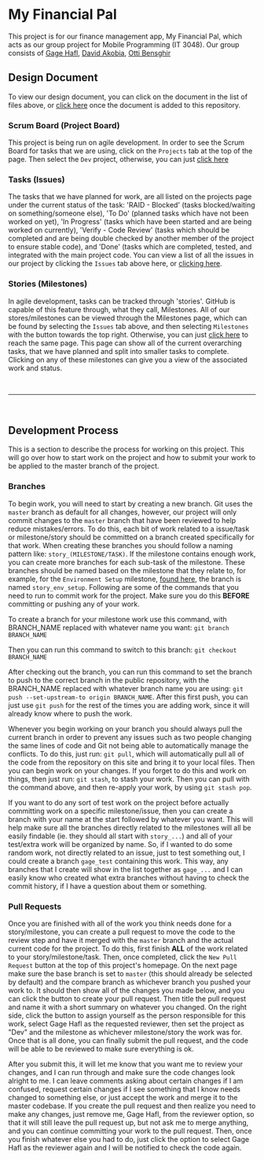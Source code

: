 # My Financial Pal
This project is for our finance management app, My Financial Pal, which acts as our group project for Mobile Programming (IT 3048). Our group consists of [Gage Hafl](https://github.com/haflga), [David Akobia](https://github.com/lucky7Z), [Otti Bensghir](https://github.com/Ottibensghir)

## Design Document
To view our design document, you can click on the document in the list of files above, or [click here](./DESIGN.pdf) once the document is added to this repository.

### Scrum Board (Project Board)
This project is being run on agile development. In order to see the Scrum Board for tasks that we are using, click on the `Projects` tab at the top of the page. Then select the `Dev` project, otherwise, you can just [click here](https://github.com/haflga/finpal/projects/1)

### Tasks (Issues)
The tasks that we have planned for work, are all listed on the projects page under the current status of the task: 'RAID - Blocked' (tasks blocked/waiting on something/someone else), 'To Do' (planned tasks which have not been worked on yet), 'In Progress' (tasks which have been started and are being worked on currently), 'Verify - Code Review' (tasks which should be completed and are being double checked by another member of the project to ensure stable code), and 'Done' (tasks which are completed, tested, and integrated with the main project code. You can view a list of all the issues in our project by clicking the `Issues` tab above here, or [clicking here](https://github.com/haflga/finpal/issues).

### Stories (Milestones)
In agile development, tasks can be tracked through 'stories'. GitHub is capable of this feature through, what they call, Milestones. All of our stores/milestones can be viewed through the Milestones page, which can be found by selecting the `Issues` tab above, and then selecting `Milestones` with the button towards the top right. Otherwise, you can just [click here](https://github.com/haflga/finpal/milestones) to reach the same page. This page can show all of the current overarching tasks, that we have planned and split into smaller tasks to complete. Clicking on any of these milestones can give you a view of the associated work and status.

<br>

---

<br>

## Development Process
This is a section to describe the process for working on this project. This will go over how to start work on the project and how to submit your work to be applied to the master branch of the project.

### Branches
To begin work, you will need to start by creating a new branch. Git uses the `master` branch as default for all changes, however, our project will only commit changes to the `master` branch that have been reviewed to help reduce mistakes/errors. To do this, each bit of work related to a issue/task or milestone/story should be committed on a branch created specifically for that work. When creating these branches you should follow a naming pattern like: `story_(MILESTONE/TASK)`. If the milestone contains enough work, you can create more branches for each sub-task of the milestone. These branches should be named based on the milestone that they relate to, for example, for the `Environment Setup` milestone, [found here](https://github.com/haflga/finpal/milestone/4), the branch is named `story_env_setup`. Following are some of the commands that you need to run to commit work for the project. Make sure you do this __BEFORE__ committing or pushing any of your work.

To create a branch for your milestone work use this command, with BRANCH_NAME replaced with whatever name you want:
`git branch BRANCH_NAME`

Then you can run this command to switch to this branch:
`git checkout BRANCH_NAME`

After checking out the branch, you can run this command to set the branch to push to the correct branch in the public repository, with the BRANCH_NAME replaced with whatever branch name you are using:
`git push --set-upstream-to origin BRANCH_NAME`. After this first push, you can just use `git push` for the rest of the times you are adding work, since it will already know where to push the work.

Whenever you begin working on your branch you should always pull the current branch in order to prevent any issues such as two people changing the same lines of code and Git not being able to automatically manage the conflicts. To do this, just run:
`git pull`, which will automatically pull all of the code from the repository on this site and bring it to your local files. Then you can begin work on your changes. If you forget to do this and work on things, then just run:
`git stash`, to stash your work. Then you can pull with the command above, and then re-apply your work, by using `git stash pop`.

If you want to do any sort of test work on the project before actually committing work on a specific milestone/issue, then you can create a branch with your name at the start followed by whatever you want. This will help make sure all the branches directly related to the milestones will all be easily findable (ie. they should all start with `story_...`) and all of your test/extra work will be organized by name. So, if I wanted to do some random work, not directly related to an issue, just to test something out, I could create a branch `gage_test` containing this work. This way, any branches that I create will show in the list together as `gage_...` and I can easily know who created what extra branches without having to check the commit history, if I have a question about them or something.

### Pull Requests
Once you are finished with all of the work you think needs done for a story/milestone, you can create a pull request to move the code to the review step and have it merged with the `master` branch and the actual current code for the project. To do this, first finish __ALL__ of the work related to your story/milestone/task. Then, once completed, click the `New Pull Request` button at the top of this project's homepage. On the next page make sure the base branch is set to `master` (this should already be selected by default) and the compare branch as whichever branch you pushed your work to. It should then show all of the changes you made below, and you can click the button to create your pull request. Then title the pull request and name it with a short summary on whatever you changed. On the right side, click the button to assign yourself as the person responsible for this work, select Gage Hafl as the requested reviewer, then set the project as "Dev" and the milestone as whichever milestone/story the work was for. Once that is all done, you can finally submit the pull request, and the code will be able to be reviewed to make sure everything is ok.

After you submit this, it will let me know that you want me to review your changes, and I can run through and make sure the code changes look alright to me. I can leave comments asking about certain changes if I am confused, request certain changes if I see something that I know needs changed to something else, or just accept the work and merge it to the master codebase. If you create the pull request and then realize you need to make any changes, just remove me, Gage Hafl, from the reviewer option, so that it will still leave the pull request up, but not ask me to merge anything, and you can continue committing your work to the pull request. Then, once you finish whatever else you had to do, just click the option to select Gage Hafl as the reviewer again and I will be notified to check the code again.
